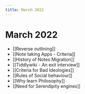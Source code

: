 ```yaml
---
title: March 2022
---
```


# March 2022

- [[Reverse outlining]]
- [[Note taking Apps - Criteria]]
- [[History of Notes Migration]]
- [[Tiddlywiki - An exit interview]]
- [[Criteria for Bad Ideologies]]
- [[Rules of Social behaviour]]
- [[Why learn Philosophy]]
- [[Need for Serendipity engines]]
